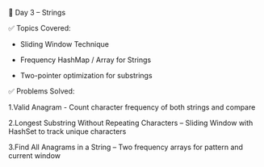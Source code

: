 📅 Day 3 – Strings



✅ Topics Covered:

* Sliding Window Technique



* Frequency HashMap / Array for Strings



* Two-pointer optimization for substrings



✅ Problems Solved:

1.Valid Anagram - Count character frequency of both strings and compare

2.Longest Substring Without Repeating Characters – Sliding Window with HashSet to track unique characters

3.Find All Anagrams in a String – Two frequency arrays for pattern and current window

